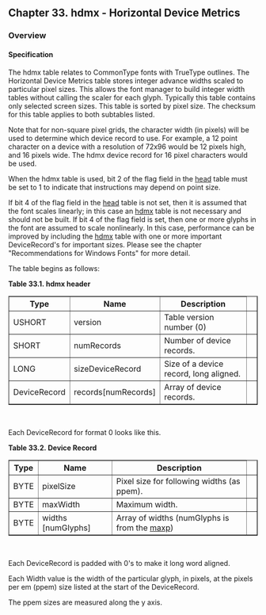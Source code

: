 <div xmlns="http://www.w3.org/1999/xhtml" class="chapter"><div class="titlepage"><div><div><h2 class="title"><a name="chapter.hdmx"></a>Chapter 33. hdmx - Horizontal Device Metrics</h2></div></div></div><div role="fragment" class="section"><div class="titlepage"><div><div><h3 class="title"><a name="idm18716"></a>Overview</h3></div></div></div><div role="specification" class="section"><div class="titlepage"><div><div><h4 class="title"><a name="section.34.1.1"></a>Specification</h4></div></div></div><p>The hdmx table relates to CommonType fonts with TrueType
          outlines. The Horizontal Device Metrics table stores integer
          advance widths scaled to particular pixel sizes. This allows
          the font manager to build integer width tables without
          calling the scaler for each glyph. Typically this table
          contains only selected screen sizes. This table is sorted by
          pixel size. The checksum for this table applies to both
          subtables listed.</p><p>Note that for non-square pixel grids, the character
          width (in pixels) will be used to determine which device
          record to use. For example, a 12 point character on a device
          with a resolution of 72x96 would be 12 pixels high, and 16 pixels
          wide. The hdmx device record for 16 pixel characters
          would be used.</p><p>When the hdmx table is used, bit 2 of the flag field in
	  the <a class="link" href="chapter.head.html" title="Chapter 6. head - Font Header">head</a> table must be set to 1 to
	  indicate that instructions may depend on point size.</p><p>If bit 4 of the flag field in the
          <a class="link" href="chapter.head.html" title="Chapter 6. head - Font Header">head</a> table is not set, then it is assumed
          that the font scales linearly; in this case an
          <a class="link" href="chapter.hdmx.html" title="Chapter 33. hdmx - Horizontal Device Metrics">hdmx</a> table is not necessary and should
          not be built. If bit 4 of the flag field is set, then one or
          more glyphs in the font are assumed to scale nonlinearly. In
          this case, performance can be improved by including the
          <a class="link" href="chapter.hdmx.html" title="Chapter 33. hdmx - Horizontal Device Metrics">hdmx</a> table with one or more important
          DeviceRecord's for important sizes. Please see the chapter
          "Recommendations for Windows Fonts" for more detail.</p><p>The table begins as follows:</p><div class="table"><a name="idm18729"></a><p class="title"><strong>Table 33.1. hdmx header</strong></p><div class="table-contents"><table class="table" summary="hdmx header" border="1"><colgroup><col/><col/><col/><col/></colgroup><thead><tr><th>Type</th><th>Name</th><th>Description</th><td class="auto-generated"> </td></tr></thead><tbody><tr><td>USHORT</td><td>version</td><td>Table version number (0)</td><td class="auto-generated"> </td></tr><tr><td>SHORT</td><td>numRecords</td><td>Number of device records.</td><td class="auto-generated"> </td></tr><tr><td>LONG</td><td>sizeDeviceRecord</td><td>Size of a device record, long
              aligned.</td><td class="auto-generated"> </td></tr><tr><td>DeviceRecord</td><td>records[numRecords]</td><td>Array of device records.</td><td class="auto-generated"> </td></tr></tbody></table></div></div><br class="table-break"/><p>Each DeviceRecord for format 0 looks like this.</p><div class="table"><a name="idm18755"></a><p class="title"><strong>Table 33.2. Device Record</strong></p><div class="table-contents"><table class="table" summary="Device Record" border="1"><colgroup><col/><col/><col/><col/></colgroup><thead><tr><th>Type</th><th>Name</th><th>Description</th><td class="auto-generated"> </td></tr></thead><tbody><tr><td>BYTE</td><td>pixelSize</td><td>Pixel size for following widths (as
                  ppem).</td><td class="auto-generated"> </td></tr><tr><td>BYTE</td><td>maxWidth</td><td>Maximum width.</td><td class="auto-generated"> </td></tr><tr><td>BYTE</td><td>widths [numGlyphs]</td><td>Array of widths (numGlyphs is from the
	      <a class="link" href="chapter.maxp.html" title="Chapter 9. maxp - Maximum Profile">maxp</a>)</td><td class="auto-generated"> </td></tr></tbody></table></div></div><br class="table-break"/><p>Each DeviceRecord is padded with 0's to make it long
          word aligned.</p><p>Each Width value is the width of the particular glyph,
          in pixels, at the pixels per em (ppem) size listed at the
          start of the DeviceRecord.</p><p>The ppem sizes are measured along the y axis.</p></div></div></div>